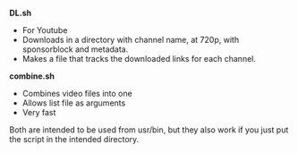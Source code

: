 **DL.sh**
- For Youtube
- Downloads in a directory with channel name, at 720p, with sponsorblock and metadata. 
- Makes a file that tracks the downloaded links for each channel.

**combine.sh**
- Combines video files into one
- Allows list file as arguments
- Very fast


Both are intended to be used from usr/bin, but they also work if you just put the script in the intended directory.
